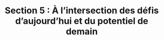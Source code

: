 ---
title: "Section 5 : À l’intersection des défis d’aujourd’hui et du potentiel de demain"
layout: post
lang: fr
lang-ref: 501-overview
section: 5
category: 
  - vision
hero:
  image:
    src: 5.1-tx-heading.png
    alt: Une photo d'un couloir multicolore.
  standards:
    - ethics
    - empower-staff
blocks:
  - type: title
    label: Une pandémie, des perturbations et une possibilité fragile de changements plus importants.
  - "La recherche estime que la <a href=\"https://www.twilio.com/covid-19-digital-engagement-report\" target=\"_blank\" rel=\"noreferrer\" title=\"Voir la source.\">COVID-19 a accéléré la transformation numérique des organisations de six ans</a>. Cela comprend non seulement la technologie, mais aussi les composantes culturelles qui entourent la technologie, <a href=\"https://www.mckinsey.com/featured-insights/future-of-work/whats-next-for-remote-work-an-analysis-of-2000-tasks-800-jobs-and-nine-countries\" target=\"_blank\" rel=\"noreferrer\" title=\"Voir la source.\">la volonté de superviser les employés à distance</a> et, dans des organisations plus fortes, <a href=\"https://hbr.org/2020/07/the-ceo-of-slack-on-adapting-in-response-to-a-global-crisis\" target=\"_blank\" rel=\"noreferrer\" title=\"Voir la source.\">la capacité d’innovation d’élaborer des stratégies d’intervention rapide avec des renseignements incomplets</a>."
  - "Mais la pandémie a aussi <a href=\"https://www.mckinsey.com/featured-insights/future-of-work/covid-19-and-gender-equality-countering-the-regressive-effects\" target=\"_blank\" rel=\"noreferrer\" title=\"Voir la source.\">fait reculer l’égalité des femmes en matière d’emploi – certaines personnes estiment même de plusieurs décennies</a>. Les personnes en situation d’emploi vulnérable, <a href=\"https://www150.statcan.gc.ca/n1/pub/45-28-0001/2020001/article/00075-fra.htm\" target=\"_blank\" rel=\"noreferrer\" title=\"Voir la source.\">comme les travailleurs LGBTQ2+</a> et <a href=\"https://www150.statcan.gc.ca/n1/pub/11-631-x/2020004/s6-fra.htm\" target=\"_blank\" rel=\"noreferrer\" title=\"Voir la source.\">les collectivités immigrantes</a>, ont été fortement touchées."
  - Bien que le fait de vivre à une époque de perturbations puisse entraîner des désavantages et des défis, il offre également des possibilités. Historiquement, il est très rare qu’un si grand nombre d’entreprises, de gouvernements et de personnes soient en mesure d’adopter de nouveaux comportements et de nouveaux modèles d’exploitation en même temps. Même si tous ne chercheront pas à adopter les mêmes changements (ou ne seront pas en mesure de le faire), cette condition de flux social massif offre une rare (quoique peu probable) chance de faire les choses différemment à l’avenir. Sensiblement différemment.
  - Ce créneau s’étend également au modèle de recrutement et de mobilité des talents du gouvernement du Canada. Le monde change et cela s’accompagne d’une occasion d’être audacieux dans la recherche de modèles plus forts, meilleurs et plus résilients qui peuvent s’adapter à mesure que les sociétés évoluent... Des modèles qui visent à faire plus que simplement répondre aux besoins du gouvernement... Des modèles qui génèrent de façon proactive de meilleurs résultats en matière de diversité et d’inclusion, qui sont les pionniers de l’avenir du travail de la fonction publique et qui sont le moteur du talent pour le genre de gouvernement numérique que le gouvernement du Canada aspire à devenir.
  - La recherche du Nuage de talents ouvre de nouvelles orientations possibles pour le moteur de talents du gouvernement du Canada – des orientations qui peuvent tirer parti de l’environnement de changement actuel pour faire progresser la transformation du gouvernement numérique et bâtir une fonction publique plus inclusive et diversifiée.
  - type: title
    label: Que contient cette section?
  - "Cette section examine les leçons tirées de deux des projets supplémentaires entrepris par le Nuage de talents :"
  - type: list
    style: unordered
    items: 
      - un projet-pilote de chaîne de blocs pour la reconnaissance des titres de compétences;
      - une plateforme de mobilité interne du GC en réponse à la COVID-19.
  - "La section contient également les domaines prometteurs pour la recherche future et certaines réflexions sur ce que le Nuage de talents pourrait faire s’il était doté des ressources nécessaires pour poursuivre le projet au-delà de mars 2021 :"
  - type: list
    style: unordered
    items:
      - "Dossiers en tant que service : compétences transférables et vérifiables en matière de numérique"
      - "Un énorme dépôt de talents interopérable pour le gouvernement"
      - "Mise à l’essai des mesures de la diversité à l’échelle"
      - "Portails de talents pour les groupes en quête d’équité"
  - "En guise de conclusion, cette section comprend quelques réflexions finales de l’équipe sur :"
  - type: list
    style: unordered
    items:
      - "Le Nuage de talents pourrait-il être utilisé à l’échelle du GC?"
      - "Récapitulation Et maintenant?"
---